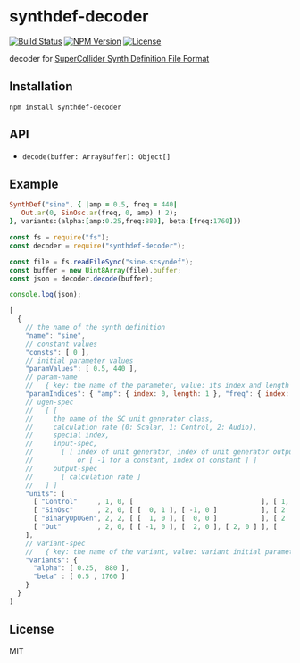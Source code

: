 # synthdef-decoder
[![Build Status](http://img.shields.io/travis/mohayonao/synthdef-decoder.svg?style=flat-square)](https://travis-ci.org/mohayonao/synthdef-decoder)
[![NPM Version](http://img.shields.io/npm/v/synthdef-decoder.svg?style=flat-square)](https://www.npmjs.org/package/synthdef-decoder)
[![License](http://img.shields.io/badge/license-MIT-brightgreen.svg?style=flat-square)](http://mohayonao.mit-license.org/)

decoder for [SuperCollider Synth Definition File Format](http://doc.sccode.org/Reference/Synth-Definition-File-Format.html)

## Installation

```
npm install synthdef-decoder
```

## API

- `decode(buffer: ArrayBuffer): Object[]`

## Example

```rb
SynthDef("sine", { |amp = 0.5, freq = 440|
   Out.ar(0, SinOsc.ar(freq, 0, amp) ! 2);
}, variants:(alpha:[amp:0.25,freq:880], beta:[freq:1760]))
```

```js
const fs = require("fs");
const decoder = require("synthdef-decoder");

const file = fs.readFileSync("sine.scsyndef");
const buffer = new Uint8Array(file).buffer;
const json = decoder.decode(buffer);

console.log(json);
```

```js
[
  {
    // the name of the synth definition
    "name": "sine",
    // constant values
    "consts": [ 0 ],
    // initial parameter values
    "paramValues": [ 0.5, 440 ],
    // param-name
    //   { key: the name of the parameter, value: its index and length in the parameter array }
    "paramIndices": { "amp": { index: 0, length: 1 }, "freq": { index: 1, length: 1 } },
    // ugen-spec
    //   [ [
    //     the name of the SC unit generator class,
    //     calculation rate (0: Scalar, 1: Control, 2: Audio),
    //     special index,
    //     input-spec,
    //       [ [ index of unit generator, index of unit generator output ]
    //           or [ -1 for a constant, index of constant ] ]
    //     output-spec
    //       [ calculation rate ]
    //   ] ]
    "units": [
      [ "Control"     , 1, 0, [                                ], [ 1, 1 ] ],
      [ "SinOsc"      , 2, 0, [ [  0, 1 ], [ -1, 0 ]           ], [ 2    ] ],
      [ "BinaryOpUGen", 2, 2, [ [  1, 0 ], [  0, 0 ]           ], [ 2    ] ],
      [ "Out"         , 2, 0, [ [ -1, 0 ], [  2, 0 ], [ 2, 0 ] ], [      ] ]
    ],
    // variant-spec
    //   { key: the name of the variant, value: variant initial parameter values }
    "variants": {
      "alpha": [ 0.25,  880 ],
      "beta" : [ 0.5 , 1760 ]
    }
  }
]
```

## License

MIT
